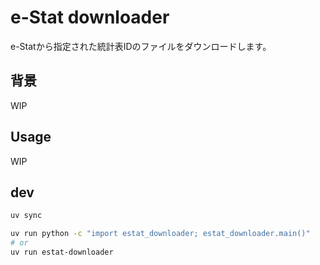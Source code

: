 # e-Stat downloader

e-Statから指定された統計表IDのファイルをダウンロードします。

## 背景

WIP

## Usage

WIP

## dev

```bash
uv sync
```

```bash
uv run python -c "import estat_downloader; estat_downloader.main()"
# or
uv run estat-downloader
```

